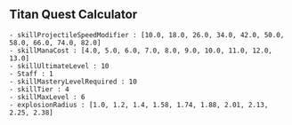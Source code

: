 ## Titan Quest Calculator

    - skillProjectileSpeedModifier : [10.0, 18.0, 26.0, 34.0, 42.0, 50.0, 58.0, 66.0, 74.0, 82.0]
    - skillManaCost : [4.0, 5.0, 6.0, 7.0, 8.0, 9.0, 10.0, 11.0, 12.0, 13.0]
    - skillUltimateLevel : 10
    - Staff : 1
    - skillMasteryLevelRequired : 10
    - skillTier : 4
    - skillMaxLevel : 6
    - explosionRadius : [1.0, 1.2, 1.4, 1.58, 1.74, 1.88, 2.01, 2.13, 2.25, 2.38]
